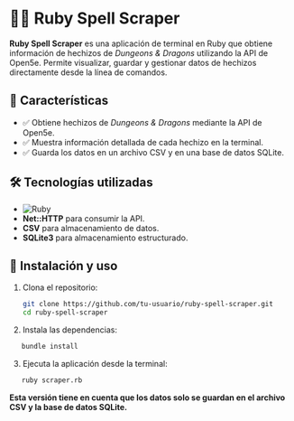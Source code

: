# 🧙‍♂️ Ruby Spell Scraper  

**Ruby Spell Scraper** es una aplicación de terminal en Ruby que obtiene información de hechizos de *Dungeons & Dragons* utilizando la API de Open5e. Permite visualizar, guardar y gestionar datos de hechizos directamente desde la línea de comandos.

## 🚀 Características  
- ✅ Obtiene hechizos de *Dungeons & Dragons* mediante la API de Open5e.  
- ✅ Muestra información detallada de cada hechizo en la terminal.  
- ✅ Guarda los datos en un archivo CSV y en una base de datos SQLite.

## 🛠️ Tecnologías utilizadas  
- ![Ruby](https://img.shields.io/badge/Ruby-CC342D?style=for-the-badge&logo=ruby&logoColor=white)  
- **Net::HTTP** para consumir la API.  
- **CSV** para almacenamiento de datos.  
- **SQLite3** para almacenamiento estructurado.  

## 📌 Instalación y uso  

1. Clona el repositorio:  
   ```sh
   git clone https://github.com/tu-usuario/ruby-spell-scraper.git
   cd ruby-spell-scraper
   ```

2. Instala las dependencias:
```sh
   bundle install
```

3. Ejecuta la aplicación desde la terminal:
```sh
   ruby scraper.rb
```

**Esta versión tiene en cuenta que los datos solo se guardan en el archivo CSV y la base de datos SQLite.**
